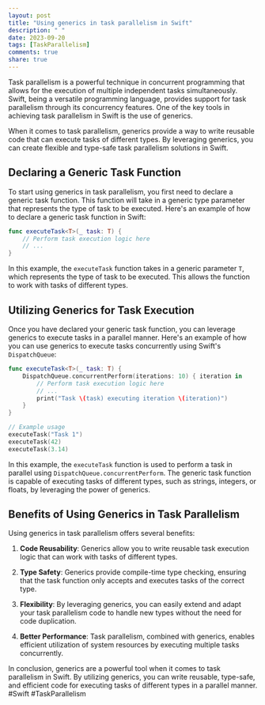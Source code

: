 ```yaml
---
layout: post
title: "Using generics in task parallelism in Swift"
description: " "
date: 2023-09-20
tags: [TaskParallelism]
comments: true
share: true
---
```


Task parallelism is a powerful technique in concurrent programming that allows for the execution of multiple independent tasks simultaneously. Swift, being a versatile programming language, provides support for task parallelism through its concurrency features. One of the key tools in achieving task parallelism in Swift is the use of generics.

When it comes to task parallelism, generics provide a way to write reusable code that can execute tasks of different types. By leveraging generics, you can create flexible and type-safe task parallelism solutions in Swift.

## Declaring a Generic Task Function

To start using generics in task parallelism, you first need to declare a generic task function. This function will take in a generic type parameter that represents the type of task to be executed. Here's an example of how to declare a generic task function in Swift:

```swift
func executeTask<T>(_ task: T) {
    // Perform task execution logic here
    // ...
}
```

In this example, the `executeTask` function takes in a generic parameter `T`, which represents the type of task to be executed. This allows the function to work with tasks of different types.

## Utilizing Generics for Task Execution

Once you have declared your generic task function, you can leverage generics to execute tasks in a parallel manner. Here's an example of how you can use generics to execute tasks concurrently using Swift's `DispatchQueue`:

```swift
func executeTask<T>(_ task: T) {
    DispatchQueue.concurrentPerform(iterations: 10) { iteration in
        // Perform task execution logic here
        // ...
        print("Task \(task) executing iteration \(iteration)")
    }
}

// Example usage
executeTask("Task 1")
executeTask(42)
executeTask(3.14)
```

In this example, the `executeTask` function is used to perform a task in parallel using `DispatchQueue.concurrentPerform`. The generic task function is capable of executing tasks of different types, such as strings, integers, or floats, by leveraging the power of generics.

## Benefits of Using Generics in Task Parallelism

Using generics in task parallelism offers several benefits:

1. **Code Reusability**: Generics allow you to write reusable task execution logic that can work with tasks of different types.

2. **Type Safety**: Generics provide compile-time type checking, ensuring that the task function only accepts and executes tasks of the correct type.

3. **Flexibility**: By leveraging generics, you can easily extend and adapt your task parallelism code to handle new types without the need for code duplication.

4. **Better Performance**: Task parallelism, combined with generics, enables efficient utilization of system resources by executing multiple tasks concurrently.

In conclusion, generics are a powerful tool when it comes to task parallelism in Swift. By utilizing generics, you can write reusable, type-safe, and efficient code for executing tasks of different types in a parallel manner. #Swift #TaskParallelism